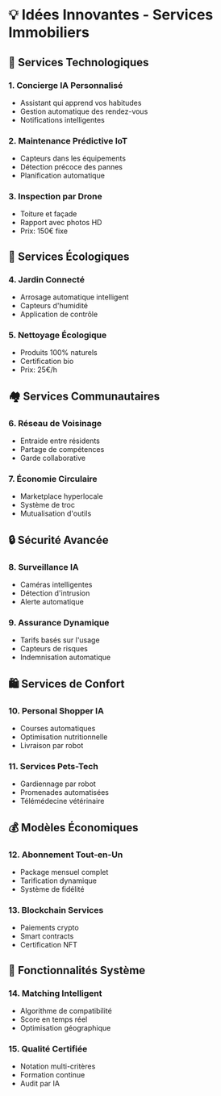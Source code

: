 # 💡 Idées Innovantes - Services Immobiliers

## 🚀 Services Technologiques

### 1. **Concierge IA Personnalisé**
- Assistant qui apprend vos habitudes
- Gestion automatique des rendez-vous
- Notifications intelligentes

### 2. **Maintenance Prédictive IoT**
- Capteurs dans les équipements
- Détection précoce des pannes
- Planification automatique

### 3. **Inspection par Drone**
- Toiture et façade
- Rapport avec photos HD
- Prix: 150€ fixe

## 🌱 Services Écologiques

### 4. **Jardin Connecté**
- Arrosage automatique intelligent
- Capteurs d'humidité
- Application de contrôle

### 5. **Nettoyage Écologique**
- Produits 100% naturels
- Certification bio
- Prix: 25€/h

## 🏘️ Services Communautaires

### 6. **Réseau de Voisinage**
- Entraide entre résidents
- Partage de compétences
- Garde collaborative

### 7. **Économie Circulaire**
- Marketplace hyperlocale
- Système de troc
- Mutualisation d'outils

## 🔒 Sécurité Avancée

### 8. **Surveillance IA**
- Caméras intelligentes
- Détection d'intrusion
- Alerte automatique

### 9. **Assurance Dynamique**
- Tarifs basés sur l'usage
- Capteurs de risques
- Indemnisation automatique

## 🛍️ Services de Confort

### 10. **Personal Shopper IA**
- Courses automatiques
- Optimisation nutritionnelle
- Livraison par robot

### 11. **Services Pets-Tech**
- Gardiennage par robot
- Promenades automatisées
- Télémédecine vétérinaire

## 💰 Modèles Économiques

### 12. **Abonnement Tout-en-Un**
- Package mensuel complet
- Tarification dynamique
- Système de fidélité

### 13. **Blockchain Services**
- Paiements crypto
- Smart contracts
- Certification NFT

## 🎯 Fonctionnalités Système

### 14. **Matching Intelligent**
- Algorithme de compatibilité
- Score en temps réel
- Optimisation géographique

### 15. **Qualité Certifiée**
- Notation multi-critères
- Formation continue
- Audit par IA